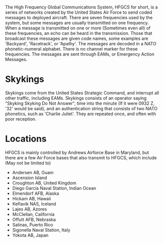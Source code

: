 The High Frequency Global Communications System, HFGCS for short, is a series of networks created by the United States Air Force to send coded messages to deployed aircraft. There are seven frequencies used by the system, but some messages are usually transmitted on one frequency. When a message is transmitted on one or more (Sometimes even all) of these frequencies, an echo can be heard in the transmission. Those that broadcast these messages are given code names, some examples are 'Backyard', 'Racetrack', or 'Apathy'. The messages are decoded in a NATO phonetic-numeral alphabet. There is no channel marker for these frequencies. The messages are sent through EAMs, or Emergency Action Messages.

# Skykings
Skykings come from the United States Strategic Command, and interrupt all other traffic, including EAMs. Skykings consists of an operator saying "Skyking Skyking Do Not Answer", time into the minute (If it were 0932 Z, '32' would be said), and an authentication string that consists of two NATO phonetics, such as 'Charlie Juliet'. They are repeated once, and often with poor reception.

# Locations
HFGCS is mainly controlled by Andrews Airforce Base in Maryland, but there are a few Air Force bases that also transmit to HFGCS, which include (May not be limited to)

- Andersen AB, Guam
- Ascension Island
- Croughton AB, United Kingdom
- Diego Garcia Naval Station, Indian Ocean
- Elmendorf AFB, Alaska
- Hickam AB, Hawaii
- Keflavik NAS, Iceland
- Lajes AB, Azores
- McClellan, California
- Offutt AFB, Nebraska
- Salinas, Puerto Rico
- Sigonella Naval Station, Italy
- Yokota AB, Japan